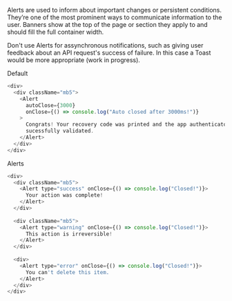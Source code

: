 Alerts are used to inform about important changes or persistent conditions. They’re one of the most prominent ways to communicate information to the user. Banners show at the top of the page or section they apply to and should fill the full container width.

Don't use Alerts for assynchronous notifications, such as giving user feedback about an API request's success of failure. In this case a Toast would be more appropriate (work in progress).


Default

```js
<div>
  <div className="mb5">
    <Alert
      autoClose={3000}
      onClose={() => console.log("Auto closed after 3000ms!")}
    >
      Congrats! Your recovery code was printed and the app authenticator was
      sucessfully validated.
    </Alert>
  </div>
</div>
```

Alerts

```js
<div>
  <div className="mb5">
    <Alert type="success" onClose={() => console.log("Closed!")}>
      Your action was complete!
    </Alert>
  </div>
  
  <div className="mb5">
    <Alert type="warning" onClose={() => console.log("Closed!")}>
      This action is irreversible!
    </Alert>
  </div>
  
  <div>
    <Alert type="error" onClose={() => console.log("Closed!")}>
      You can't delete this item.
    </Alert>
  </div>
</div>
```

